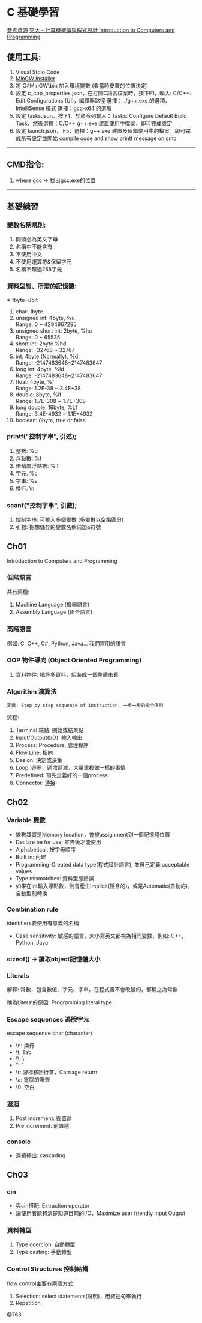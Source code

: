 # C 基礎學習

[參考資源](https://leolistudio.com/how-to-use-vscode-write-cpp/)
[交大 - 計算機概論與程式設計 Introduction to Computers and Programming](http://ocw.nctu.edu.tw/course_detail.php?bgid=0&gid=0&nid=192)

## 使用工具:
1. Visual Stdio Code
2. [MinGW Installer](https://zh-tw.osdn.net/projects/mingw/releases/68260)
3. 將 C:\MinGW\bin 加入環境變數 (看當時安裝的位置決定)
4. 設定 c_cpp_properties.json，在打開C語言檔案時，按下F1，輸入: C/C++: Edit Configurations (UI)，編譯器路徑 選擇：../g++.exe 的選項，IntelliSense 模式 選擇：gcc-x64 的選項
5. 設定 tasks.json，按 F1，於命令列輸入：Tasks: Configure Default Build Task，然後選擇：C/C++ g++.exe 建置使用中檔案，即可完成設定
6. 設定 launch.json， F5，選擇：g++.exe 建置及偵錯使用中的檔案。即可完成所有設定並開始 compile code and show printf message on cmd

---

## CMD指令:

1. where gcc -> 找出gcc.exe的位置

---

## 基礎練習

### 變數名稱規則:

1. 開頭必為英文字母
2. 名稱中不能含有 .
3. 不使用中文
4. 不使用運算符&保留字元
5. 名稱不超過255字元

### 資料型態、所需的記憶體:
※ 1byte=8bit
1. char: 1byte
2. unsigned int: 4byte, %u\
   Range: 0 ~ 4294967295
3. unsigned short int: 2byte, %hu\
   Range: 0 ~ 65535
4. short int: 2byte %hd\
   Range: -32768 ~ 32767
5. int: 4byte (Normally), %d\
   Range: -2147483648~2147483647
6. long int: 4byte, %ld\
   Range: -2147483648~2147483647
7. float: 4byte, %f\
   Range: 1.2E-38 ~ 3.4E+38
8. double: 8byte, %lf\
   Range: 1.7E-308 ~ 1.7E+308
9. long double: 16byte, %Lf\
   Range: 3.4E-4932 ~ 1.1E+4932
10. boolean: 8byte, true or false

### printf("控制字串", 引述);

1. 整數: %d
2. 浮點數: %f
3. 倍精度浮點數: %lf
4. 字元: %c
5. 字串: %s
6. 換行: \n

### scanf("控制字串", 引數);

1. 控制字串: 可輸入多個變數 (多變數以空格區分)
2. 引數: 把想儲存的變數名稱前加&符號

## Ch01

Introduction to Computers and Programming

### 低階語言
共有兩種:
1. Machine Language (機器語言)
2. Assembly Language (組合語言)

### 高階語言
例如: C, C++, C#, Python, Java... 我們常用的語言

### OOP 物件導向 (Object Oriented Programming)

1. 資料物件: 把許多資料，組裝成一個整體來看

### Algorithm 演算法
```
定義: Step by step sequence of instruction, 一步一步的指令序列
```
流程:
1. Terminal 端點: 開始或結束點
2. Input/Output(I/O): 輸入輸出
3. Process: Procedure, 處理程序
4. Flow Line: 指向
5. Desion: 決定或決策
6. Loop: 迴圈、遞增遞減，大量重複做一樣的事情
7. Predefined: 預先定義好的一個process
8. Connector: 連接

## Ch02

### Variable 變數
* 變數其實是Memory location，會被assignment到一個記憶體位置
* Declare be for use, 宣告後才能使用
* Alphabetical: 按字母順序
* Built in: 內建
* Programming-Created data type(程式設計語言), 並自己定義 acceptable values
* Type mismatches: 資料型態錯誤
* 如果在int輸入浮點數，則會產生Implicit(隱含的)，或是Automatic(自動的)，自動型別轉換

### Combination rule
identifiers要使用有意義的名稱
* Case sensitivity: 敏感的語言，大小寫英文都視為相同變數，例如: C++, Python, Java

### sizeof() -> 讀取object記憶體大小

### Literals
解釋: 常數，包含數值、字元、字串，在程式裡不會改變的，都稱之為常數

稱為Literal的原因: Programming literal type

### Escape sequences 逃脫字元
escape sequence char (character)
* \n: 換行
* \t: Tab
* \\\\: \
* \": "
* \r: 游標移回行首，Carriage return
* \a: 電腦的嗶聲
* \0: 空白

### 遞迴
1. Post increment: 後置遞
2. Pre increment: 前置遞

### console

* 連續輸出: cascading

## Ch03

### cin
* 與cin搭配: Extraction operator
* 讓使用者能夠清楚知道目前的I/O，Maximize user friendly Input Output

### 資料轉型
1. Type coercion: 自動轉型
2. Type casting: 手動轉型

### Control Structures 控制結構
flow control主要有兩個方式:
1. Selection: select statements(聲明)，用敘述句來執行
2. Repetition

@763